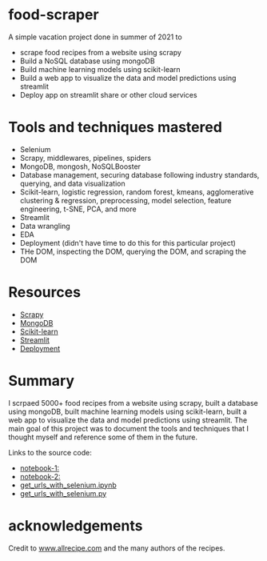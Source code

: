# food-scraper
A simple vacation project done in summer of 2021 to
 - scrape food recipes from a website using scrapy
 - Build a NoSQL database using mongoDB
 - Build machine learning models using scikit-learn
 - Build a web app to visualize the data and model predictions using streamlit
 - Deploy app on streamlit share or other cloud services

# Tools and techniques mastered
- Selenium
- Scrapy, middlewares, pipelines, spiders
- MongoDB, mongosh, NoSQLBooster
- Database management, securing database following industry standards, querying, and data visualization
- Scikit-learn, logistic regression, random forest, kmeans, agglomerative clustering & regression, preprocessing, model selection, feature engineering,  t-SNE, PCA, and more
- Streamlit
- Data wrangling
- EDA
- Deployment (didn't have time to do this for this particular project)
- THe DOM, inspecting the DOM, querying the DOM, and scraping the DOM

# Resources
- [Scrapy](https://scrapy.org/)
- [MongoDB](https://www.mongodb.com/)
- [Scikit-learn](https://scikit-learn.org/)
- [Streamlit](https://streamlit.io/)
- [Deployment](https://streamlit.io/)

# Summary
I scrpaed 5000+ food recipes from a website using scrapy, built a database using mongoDB, built machine learning models using scikit-learn, built a web app to visualize the data and model predictions using streamlit. The main goal of this project was to document the tools and techniques that I thought myself and reference some of them in the future.

Links to the source code:
- [notebook-1: ](recipes/food-for-thought-and-ml.ipynb)
- [notebook-2: ](recipes/food-for-thought-and-atom.ipynb)
- [get_urls_with_selenium.ipynb](recipes/get_urls_with_selenium.ipynb)
- [get_urls_with_selenium.py](recipes/get_urls_with_selenium.py)


# acknowledgements
Credit to  www.allrecipe.com and the many authors of the recipes.
